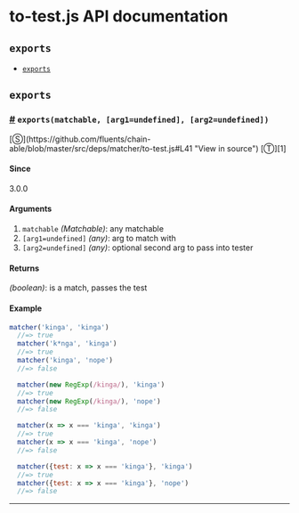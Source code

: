# to-test.js API documentation

<!-- div class="toc-container" -->

<!-- div -->

## `exports`
* <a href="#exports">`exports`</a>

<!-- /div -->

<!-- /div -->

<!-- div class="doc-container" -->

<!-- div -->

## `exports`

<!-- div -->

<h3 id="exports"><a href="#exports">#</a>&nbsp;<code>exports(matchable, [arg1=undefined], [arg2=undefined])</code></h3>
[&#x24C8;](https://github.com/fluents/chain-able/blob/master/src/deps/matcher/to-test.js#L41 "View in source") [&#x24C9;][1]



#### Since
3.0.0

#### Arguments
1. `matchable` *(Matchable)*: any matchable
2. `[arg1=undefined]` *(any)*: arg to match with
3. `[arg2=undefined]` *(any)*: optional second arg to pass into tester

#### Returns
*(boolean)*: is a match, passes the test

#### Example
```js
matcher('kinga', 'kinga')
  //=> true
  matcher('k*nga', 'kinga')
  //=> true
  matcher('kinga', 'nope')
  //=> false

  matcher(new RegExp(/kinga/), 'kinga')
  //=> true
  matcher(new RegExp(/kinga/), 'nope')
  //=> false

  matcher(x => x === 'kinga', 'kinga')
  //=> true
  matcher(x => x === 'kinga', 'nope')
  //=> false

  matcher({test: x => x === 'kinga'}, 'kinga')
  //=> true
  matcher({test: x => x === 'kinga'}, 'nope')
  //=> false
```
---

<!-- /div -->

<!-- /div -->

<!-- /div -->

 [1]: #exports "Jump back to the TOC."
